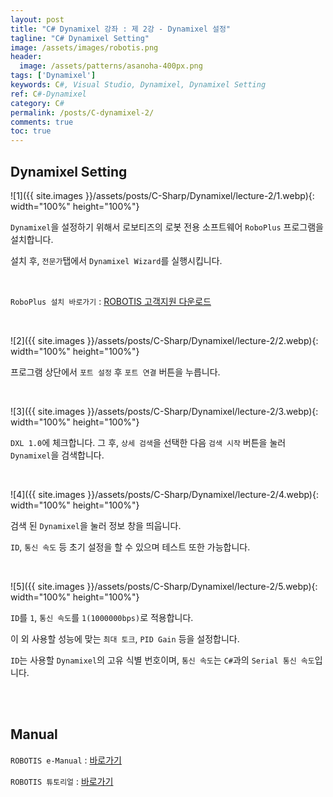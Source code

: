 ```yaml
---
layout: post
title: "C# Dynamixel 강좌 : 제 2강 - Dynamixel 설정"
tagline: "C# Dynamixel Setting"
image: /assets/images/robotis.png
header:
  image: /assets/patterns/asanoha-400px.png
tags: ['Dynamixel']
keywords: C#, Visual Studio, Dynamixel, Dynamixel Setting
ref: C#-Dynamixel
category: C#
permalink: /posts/C-dynamixel-2/
comments: true
toc: true
---
```


## Dynamixel Setting


![1]({{ site.images }}/assets/posts/C-Sharp/Dynamixel/lecture-2/1.webp){: width="100%" height="100%"}

`Dynamixel`을 설정하기 위해서 로보티즈의 로봇 전용 소프트웨어 `RoboPlus` 프로그램을 설치합니다.

설치 후, `전문가`탭에서 `Dynamixel Wizard`를 실행시킵니다.

<br>

`RoboPlus 설치 바로가기` : [ROBOTIS 고객지원 다운로드][roboplus]

<br>

![2]({{ site.images }}/assets/posts/C-Sharp/Dynamixel/lecture-2/2.webp){: width="100%" height="100%"}

프로그램 상단에서 `포트 설정` 후 `포트 연결` 버튼을 누릅니다.

<br>

![3]({{ site.images }}/assets/posts/C-Sharp/Dynamixel/lecture-2/3.webp){: width="100%" height="100%"}

`DXL 1.0`에 체크합니다. 그 후, `상세 검색`을 선택한 다음 `검색 시작` 버튼을 눌러 `Dynamixel`을 검색합니다.

<br>

![4]({{ site.images }}/assets/posts/C-Sharp/Dynamixel/lecture-2/4.webp){: width="100%" height="100%"}

검색 된 `Dynamixel`을 눌러 정보 창을 띄웁니다.

`ID`, `통신 속도` 등 초기 설정을 할 수 있으며 테스트 또한 가능합니다.

<br>

![5]({{ site.images }}/assets/posts/C-Sharp/Dynamixel/lecture-2/5.webp){: width="100%" height="100%"}

`ID`를 `1`, `통신 속도`를 `1(1000000bps)`로 적용합니다.

이 외 사용할 성능에 맞는 `최대 토크`, `PID Gain` 등을 설정합니다.

`ID`는 사용할 `Dynamixel`의 고유 식별 번호이며, `통신 속도`는 `C#`과의 `Serial 통신 속도`입니다.

<br>
<br>

## Manual


`ROBOTIS e-Manual` : [바로가기][e-manual]

`ROBOTIS 튜토리얼` : [바로가기][tutorial]

[roboplus]: http://www.robotis.com/service/downloadpage.php?cate=software
[e-manual]: http://support.robotis.com/ko/
[tutorial]: http://www.robotis.com/model/board.php?bo_table=tutorial_vod&page=4

